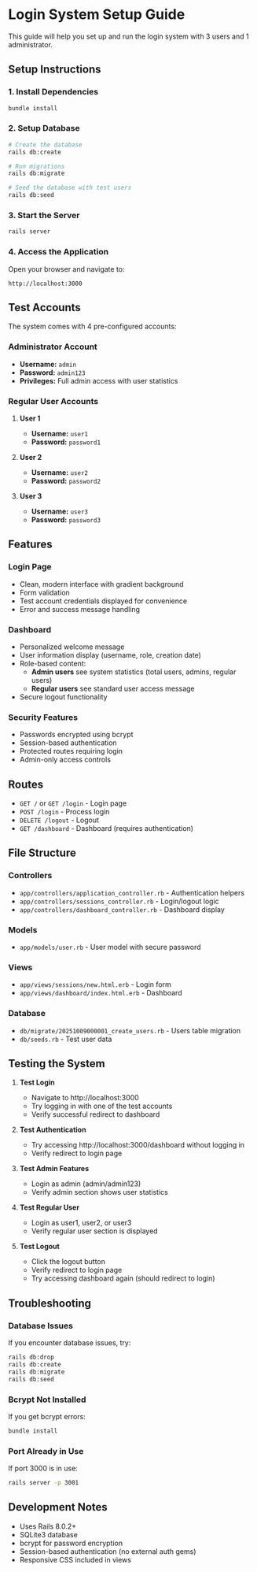 # Login System Setup Guide

This guide will help you set up and run the login system with 3 users and 1 administrator.

## Setup Instructions

### 1. Install Dependencies
```bash
bundle install
```

### 2. Setup Database
```bash
# Create the database
rails db:create

# Run migrations
rails db:migrate

# Seed the database with test users
rails db:seed
```

### 3. Start the Server
```bash
rails server
```

### 4. Access the Application
Open your browser and navigate to:
```
http://localhost:3000
```

## Test Accounts

The system comes with 4 pre-configured accounts:

### Administrator Account
- **Username:** `admin`
- **Password:** `admin123`
- **Privileges:** Full admin access with user statistics

### Regular User Accounts
1. **User 1**
   - **Username:** `user1`
   - **Password:** `password1`

2. **User 2**
   - **Username:** `user2`
   - **Password:** `password2`

3. **User 3**
   - **Username:** `user3`
   - **Password:** `password3`

## Features

### Login Page
- Clean, modern interface with gradient background
- Form validation
- Test account credentials displayed for convenience
- Error and success message handling

### Dashboard
- Personalized welcome message
- User information display (username, role, creation date)
- Role-based content:
  - **Admin users** see system statistics (total users, admins, regular users)
  - **Regular users** see standard user access message
- Secure logout functionality

### Security Features
- Passwords encrypted using bcrypt
- Session-based authentication
- Protected routes requiring login
- Admin-only access controls

## Routes

- `GET /` or `GET /login` - Login page
- `POST /login` - Process login
- `DELETE /logout` - Logout
- `GET /dashboard` - Dashboard (requires authentication)

## File Structure

### Controllers
- `app/controllers/application_controller.rb` - Authentication helpers
- `app/controllers/sessions_controller.rb` - Login/logout logic
- `app/controllers/dashboard_controller.rb` - Dashboard display

### Models
- `app/models/user.rb` - User model with secure password

### Views
- `app/views/sessions/new.html.erb` - Login form
- `app/views/dashboard/index.html.erb` - Dashboard

### Database
- `db/migrate/20251009000001_create_users.rb` - Users table migration
- `db/seeds.rb` - Test user data

## Testing the System

1. **Test Login**
   - Navigate to http://localhost:3000
   - Try logging in with one of the test accounts
   - Verify successful redirect to dashboard

2. **Test Authentication**
   - Try accessing http://localhost:3000/dashboard without logging in
   - Verify redirect to login page

3. **Test Admin Features**
   - Login as admin (admin/admin123)
   - Verify admin section shows user statistics

4. **Test Regular User**
   - Login as user1, user2, or user3
   - Verify regular user section is displayed

5. **Test Logout**
   - Click the logout button
   - Verify redirect to login page
   - Try accessing dashboard again (should redirect to login)

## Troubleshooting

### Database Issues
If you encounter database issues, try:
```bash
rails db:drop
rails db:create
rails db:migrate
rails db:seed
```

### Bcrypt Not Installed
If you get bcrypt errors:
```bash
bundle install
```

### Port Already in Use
If port 3000 is in use:
```bash
rails server -p 3001
```

## Development Notes

- Uses Rails 8.0.2+
- SQLite3 database
- bcrypt for password encryption
- Session-based authentication (no external auth gems)
- Responsive CSS included in views
